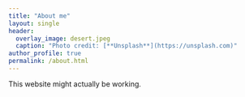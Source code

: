 ```yaml
---
title: "About me"
layout: single
header:
  overlay_image: desert.jpeg
  caption: "Photo credit: [**Unsplash**](https://unsplash.com)"
author_profile: true
permalink: /about.html
---
```


This website might actually be working.
